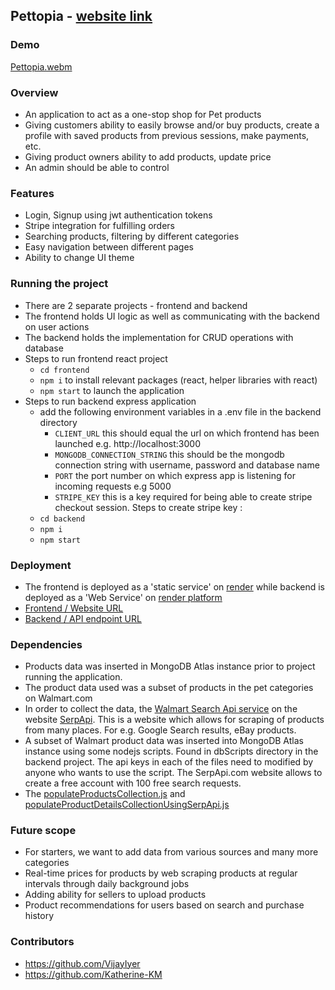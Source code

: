 ## Pettopia - [website link](https://pettopia-frontend.onrender.com)

### Demo
[Pettopia.webm](https://user-images.githubusercontent.com/96846178/232263000-b4f80dcd-b2ad-49c6-8b60-a287d032886a.webm)


### Overview
- An application to act as a one-stop shop for Pet products
- Giving customers ability to easily browse and/or buy products, create a profile with saved products from previous sessions, make payments, etc.
- Giving product owners ability to add products, update price
- An admin should be able to control

### Features 
- Login, Signup using jwt authentication tokens
- Stripe integration for fulfilling orders
- Searching products, filtering by different categories
- Easy navigation between different pages
- Ability to change UI theme

### Running the project
- There are 2 separate projects - frontend and backend
- The frontend holds UI logic as well as communicating with the backend on user actions
- The backend holds the implementation for CRUD operations with database
- Steps to run frontend react project
  - `cd frontend`
  - `npm i` to install relevant packages (react, helper libraries with react)
  - `npm start` to launch the application
- Steps to run backend express application
  - add the following environment variables in a .env file in the backend directory
    - `CLIENT_URL` this should equal the url on which frontend has been launched e.g. http://localhost:3000
    - `MONGODB_CONNECTION_STRING` this should be the mongodb connection string with username, password and database name
    - `PORT` the port number on which express app is listening for incoming requests e.g 5000
    - `STRIPE_KEY` this is a key required for being able to create stripe checkout session. Steps to create stripe key :
  - `cd backend`
  - `npm i`
  - `npm start`

### Deployment
- The frontend is deployed as a 'static service' on [render](https://render.com/docs/static-sites) while backend is deployed as a 'Web Service' on [render platform](https://render.com/docs/web-services)
- [Frontend / Website URL](https://pettopia-frontend.onrender.com)
- [Backend / API endpoint URL](https://pettopia-backend.onrender.com)

### Dependencies
- Products data was inserted in MongoDB Atlas instance prior to project running the application. 
- The product data used was a subset of products in the pet categories on Walmart.com
- In order to collect the data, the [Walmart Search Api service](https://serpapi.com/walmart-search-api) on the website [SerpApi](https://serpapi.com/walmart-search-api). This is a website which allows for scraping of products from many places. For e.g. Google Search results, eBay products. 
- A subset of Walmart product data was inserted into MongoDB Atlas instance using some nodejs scripts. Found in dbScripts directory in the backend project. The api keys in each of the files need to modified by anyone who wants to use the script. The SerpApi.com website allows to create a free account with 100 free search requests. 
- The [populateProductsCollection.js](https://github.com/chingu-voyages/v43-tier3-team-41/blob/issue-63/add-documentation-in-readme/pettopia-backend/dbScripts/populateProductsCollection.js) and [populateProductDetailsCollectionUsingSerpApi.js](https://github.com/chingu-voyages/v43-tier3-team-41/blob/issue-63/add-documentation-in-readme/pettopia-backend/dbScripts/populateProductDetailsCollectionUsingSerpApi.js)

### Future scope
- For starters, we want to add data from various sources and many more categories
- Real-time prices for products by web scraping products at regular intervals through daily background jobs
- Adding ability for sellers to upload products
- Product recommendations for users based on search and purchase history

### Contributors
- https://github.com/VijayIyer
- https://github.com/Katherine-KM
